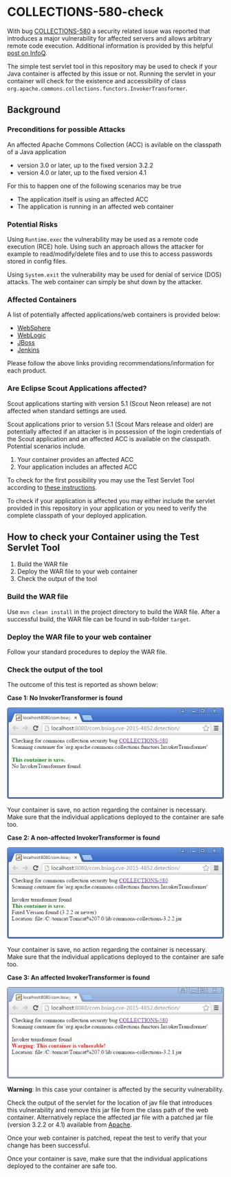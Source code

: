 # COLLECTIONS-580-check

With bug [COLLECTIONS-580](https://issues.apache.org/jira/browse/COLLECTIONS-580) a security related issue was 
reported that introduces a major vulnerability for affected servers and allows arbitrary remote code execution.
Additional information is provided by this helpful [post on InfoQ](http://www.infoq.com/news/2015/11/commons-exploit).

The simple test servlet tool in this repository may be used to check if your Java container is affected by 
this issue or not. Running the servlet in your container will check for the existence and accessibility of class 
`org.apache.commons.collections.functors.InvokerTransformer`.

## Background

### Preconditions for possible Attacks

An affected Apache Commons Collection (ACC) is avilable on the classpath of a Java application
  * version 3.0 or later, up to the fixed version 3.2.2
  * version 4.0 or later, up to the fixed version 4.1

For this to happen one of the following scenarios may be true
  * The application itself is using an affected ACC
  * The application is running in an affected web container

### Potential Risks

Using `Runtime.exec` the vulnerability may be used as a remote code execution (RCE) hole. Using such an approach 
allows the attacker for example to read/modify/delete files and to use this to access passwords stored in config files.

Using `System.exit` the vulnerability may be used for denial of service (DOS) attacks. The web container can simply
be shut down by the attacker.

### Affected Containers

A list of potentially affected applications/web containers is provided below:

* [WebSphere](http://www-01.ibm.com/support/docview.wss?uid=swg21970575)
* [WebLogic](http://www.oracle.com/technetwork/topics/security/alert-cve-2015-4852-2763333.html)
* [JBoss](https://access.redhat.com/solutions/2045023)
* [Jenkins](https://jenkins-ci.org/content/mitigating-unauthenticated-remote-code-execution-0-day-jenkins-cli)

Please follow the above links providing recommendations/information for each product.

### Are Eclipse Scout Applications affected?

Scout applications starting with version 5.1 (Scout Neon release) are not affected when standard settings are used.

Scout applications prior to version 5.1 (Scout Mars release and older) are potentially affected if an attacker is in possession of the login credentials of the Scout application and an affected ACC is available on the classpath. Potential scenarios include.

1. Your container provides an affected ACC
2. Your application includes an affected ACC

To check for the first possibility you may use the Test Servlet Tool according to <a href="#tool">these instructions</a>.

To check if your application is affected you may either include the servlet provided in this repository in your application 
or you need to verify the complete classpath of your deployed application.

<h2 id="tool">How to check your Container using the Test Servlet Tool</h2>

1. Build the WAR file
2. Deploy the WAR file to your web container
3. Check the output of the tool

### Build the WAR file

Use `mvn clean install` in the project directory to build the WAR file. After a successful build, the WAR file
can be found in sub-folder `target`.

### Deploy the WAR file to your web container

Follow your standard procedures to deploy the WAR file.

### Check the output of the tool

The outcome of this test is reported as shown below:

**Case 1: No InvokerTransformer is found**

![alt text](https://github.com/BSI-Business-Systems-Integration-AG/COLLECTIONS-580-check/raw/master/container_no_collection_save.png "Your container is save.")

Your container is save, no action regarding the container is necessary. Make sure that the individual applications deployed to the container are safe too.

**Case 2: A non-affected InvokerTransformer is found**

![alt text](https://github.com/BSI-Business-Systems-Integration-AG/COLLECTIONS-580-check/raw/master/container_save_collection.png "Your container is save.")

Your container is save, no action regarding the container is necessary. Make sure that the individual applications deployed to the container are safe too.

**Case 3: An affected InvokerTransformer is found**

![alt text](https://github.com/BSI-Business-Systems-Integration-AG/COLLECTIONS-580-check/raw/master/container_affected_collection.png "Your container is unsafe.")

**Warning**: In this case your container is affected by the security vulnerability. 

Check the output of the servlet for the location of jav file that introduces this vulnerability and remove this jar 
file from the class path of the web container. Alternatively replace the affected jar file with a patched jar file 
(version 3.2.2 or 4.1) available from [Apache](https://commons.apache.org/proper/commons-collections/download_collections.cgi).

Once your web container is patched, repeat the test to verify that your change has been successful.

Once your container is save, make sure that the individual applications deployed to the container are safe too.

